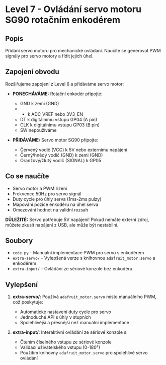 # Level 7 - Ovládání servo motoru SG90 rotačním enkodérem

## Popis
Přidání servo motoru pro mechanické ovládání. Naučíte se generovat PWM signály pro servo motory a řídit jejich úhel.

## Zapojení obvodu
Rozšiřujeme zapojení z Level 6 a přidáváme servo motor:
- **PONECHÁVÁME:** Rotační enkodér připojte:
  - GND k zemi (GND)
  - + k ADC_VREF nebo 3V3_EN
  - DT k digitálnímu vstupu GP04 (A pin) 
  - CLK k digitálnímu vstupu GP03 (B pin)
  - SW nepoužíváme

- **PŘIDÁVÁME:** Servo motor SG90 připojte:
  - Červený vodič (VCC) k 5V nebo externímu napájení
  - Černý/hnědý vodič (GND) k zemi (GND)
  - Oranžový/žlutý vodič (SIGNAL) k GP05

## Co se naučíte
- Servo motor a PWM řízení
- Frekvence 50Hz pro servo signál
- Duty cycle pro úhly serva (1ms-2ms pulzy)
- Mapování pozice enkodéru na úhel serva
- Omezování hodnot na validní rozsah

**DŮLEŽITÉ:** Servo potřebuje 5V napájení! Pokud nemáte externí zdroj, můžete zkusit napájení z USB, ale může být nestabilní.

## Soubory
- `code.py` - Manuální implementace PWM pro servo s enkodérem
- `extra-servo/` - Vylepšená verze s knihovnou `adafruit_motor.servo` a enkodérem
- `extra-input/` - Ovládání ze sériové konzole bez enkodéru

## Vylepšení
1. **extra-servo/**: Používá `adafruit_motor.servo` místo manuálního PWM, což poskytuje:
   - Automatické nastavení duty cycle pro servo
   - Jednoduché API s úhly v stupních
   - Spolehlivější a přesnější než manuální implementace

2. **extra-input/**: Interaktivní ovládání ze sériové konzole s:
   - Čtením číselného vstupu ze sériové konzole
   - Validací uživatelského vstupu (0-180°)
   - Použitím knihovny `adafruit_motor.servo` pro spolehlivé servo ovládání


